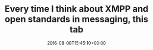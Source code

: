 ---
retweeted: false
source: <a href="https://about.twitter.com/products/tweetdeck" rel="nofollow">TweetDeck</a>
entities:
  user_mentions: []
  urls: []
  symbols: []
  media:
  - expanded_url: https://twitter.com/bascht/status/762676029936787457/photo/1
    indices:
    - '97'
    - '120'
    url: https://t.co/tAN3O0aoQ4
    media_url: http://pbs.twimg.com/media/CpWRyDTWgAAulYi.jpg
    id_str: '762676000975126528'
    id: '762676000975126528'
    media_url_https: https://pbs.twimg.com/media/CpWRyDTWgAAulYi.jpg
    sizes:
      thumb:
        w: '58'
        h: '58'
        resize: crop
      large:
        w: '1142'
        h: '58'
        resize: fit
      medium:
        w: '1142'
        h: '58'
        resize: fit
      small:
        w: '680'
        h: '35'
        resize: fit
    type: photo
    display_url: pic.twitter.com/tAN3O0aoQ4
  hashtags: []
display_text_range:
- '0'
- '120'
favorite_count: '2'
id_str: '762676029936787457'
truncated: false
retweet_count: '0'
id: '762676029936787457'
possibly_sensitive: false
created_at: Mon Aug 08 15:45:10 +0000 2016
favorited: false
full_text: Every time I think about XMPP and open standards in messaging, this tab
  bar grows a bit further.
lang: en
extended_entities:
  media:
  - expanded_url: https://twitter.com/bascht/status/762676029936787457/photo/1
    indices:
    - '97'
    - '120'
    url: https://t.co/tAN3O0aoQ4
    media_url: http://pbs.twimg.com/media/CpWRyDTWgAAulYi.jpg
    id_str: '762676000975126528'
    id: '762676000975126528'
    media_url_https: https://pbs.twimg.com/media/CpWRyDTWgAAulYi.jpg
    sizes:
      thumb:
        w: '58'
        h: '58'
        resize: crop
      large:
        w: '1142'
        h: '58'
        resize: fit
      medium:
        w: '1142'
        h: '58'
        resize: fit
      small:
        w: '680'
        h: '35'
        resize: fit
    type: photo
    display_url: pic.twitter.com/tAN3O0aoQ4
tags:
- pesos/twitter
date: '2016-08-08T15:45:10+00:00'
src: https://twitter.com/bascht/status/762676029936787457
original_url: https://twitter.com/bascht/status/762676029936787457
type: twitter_tweet
media_url: https://img.bascht.com/twitter/pbs.twimg.com/media/CpWRyDTWgAAulYi.jpg
text: Every time I think about XMPP and open standards in messaging, this tab bar
  grows a bit further.
title: Every time I think about XMPP and open standards in messaging, this tab

---